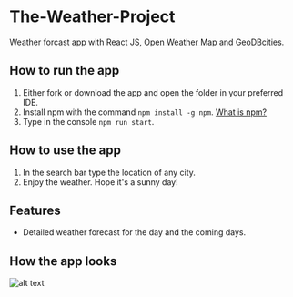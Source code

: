 # The-Weather-Project
 Weather forcast app with React JS, [Open Weather Map](https://openweathermap.org) and [GeoDBcities](https://rapidapi.com/wirefreethought/api/geodb-cities).
 
 ## How to run the app
   1. Either fork or download the app and open the folder in your preferred IDE.
   2. Install npm with the command `npm install -g npm`. [What is npm?](https://www.npmjs.com)
   3. Type in the console `npm run start`.
 
 ## How to use the app
   1. In the search bar type the location of any city.
   2. Enjoy the weather. Hope it's a sunny day!
 
 ## Features
- Detailed weather forecast for the day and the coming days.

 ## How the app looks
![alt text](https://github.com/PinkFlamingoz/The-Weather-Project/blob/main/ezgif-2-6d811ca962.gif)

